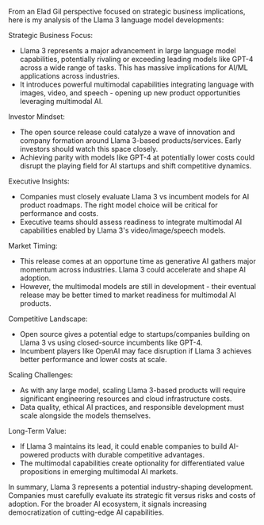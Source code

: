 From an Elad Gil perspective focused on strategic business implications, here is my analysis of the Llama 3 language model developments:

Strategic Business Focus:
- Llama 3 represents a major advancement in large language model capabilities, potentially rivaling or exceeding leading models like GPT-4 across a wide range of tasks. This has massive implications for AI/ML applications across industries.
- It introduces powerful multimodal capabilities integrating language with images, video, and speech - opening up new product opportunities leveraging multimodal AI.

Investor Mindset: 
- The open source release could catalyze a wave of innovation and company formation around Llama 3-based products/services. Early investors should watch this space closely.
- Achieving parity with models like GPT-4 at potentially lower costs could disrupt the playing field for AI startups and shift competitive dynamics.

Executive Insights:
- Companies must closely evaluate Llama 3 vs incumbent models for AI product roadmaps. The right model choice will be critical for performance and costs.
- Executive teams should assess readiness to integrate multimodal AI capabilities enabled by Llama 3's video/image/speech models.

Market Timing:
- This release comes at an opportune time as generative AI gathers major momentum across industries. Llama 3 could accelerate and shape AI adoption.
- However, the multimodal models are still in development - their eventual release may be better timed to market readiness for multimodal AI products.

Competitive Landscape:
- Open source gives a potential edge to startups/companies building on Llama 3 vs using closed-source incumbents like GPT-4.
- Incumbent players like OpenAI may face disruption if Llama 3 achieves better performance and lower costs at scale.

Scaling Challenges:
- As with any large model, scaling Llama 3-based products will require significant engineering resources and cloud infrastructure costs.
- Data quality, ethical AI practices, and responsible development must scale alongside the models themselves.

Long-Term Value:
- If Llama 3 maintains its lead, it could enable companies to build AI-powered products with durable competitive advantages.
- The multimodal capabilities create optionality for differentiated value propositions in emerging multimodal AI markets.

In summary, Llama 3 represents a potential industry-shaping development. Companies must carefully evaluate its strategic fit versus risks and costs of adoption. For the broader AI ecosystem, it signals increasing democratization of cutting-edge AI capabilities.